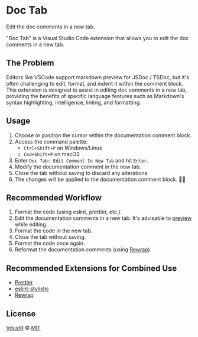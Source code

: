 # Doc Tab

Edit the doc comments in a new tab.

"Doc Tab" is a Visual Studio Code extension that allows you to edit the doc comments in a new tab.

## The Problem

Editors like VSCode support markdown preview for JSDoc / TSDoc, but it's often challenging to edit, format, and indent it within the comment block. This extension is designed to assist in editing doc comments in a new tab, providing the benefits of specific language features such as Markdown's syntax highlighting, intelligence, linting, and formatting.

## Usage

1. Choose or position the cursor within the documentation comment block.
2. Access the command palette:
   - `Ctrl+Shift+P` on Windows/Linux
   - `Cmd+Shift+P` on macOS
3. Enter `Doc Tab: Edit Comment In New Tab` and hit `Enter`.
4. Modify the documentation comment in the new tab.
5. Close the tab without saving to discard any alterations.
6. The changes will be applied to the documentation comment block. 🎉🎉

## Recommended Workflow

1. Format the code (using eslint, prettier, etc.).
2. Edit the documentation comments in a new tab. It's advisable to [preview](https://code.visualstudio.com/docs/languages/markdown#_markdown-preview) while editing.
3. Format the code in the new tab.
4. Close the tab without saving.
5. Format the code once again.
6. Reformat the documentation comments (using [Rewrap](https://marketplace.visualstudio.com/items?itemName=stkb.rewrap)).

## Recommended Extensions for Combined Use

- [Prettier](https://marketplace.visualstudio.com/items?itemName=esbenp.prettier-vscode)
- [eslint-stylistic](https://github.com/eslint-stylistic/eslint-stylistic)
- [Rewrap](https://marketplace.visualstudio.com/items?itemName=stkb.rewrap)

## License

[VdustR](https://github.com/VdustR) © [MIT](https://github.com/VdustR/doc-tab/LICENSE)
